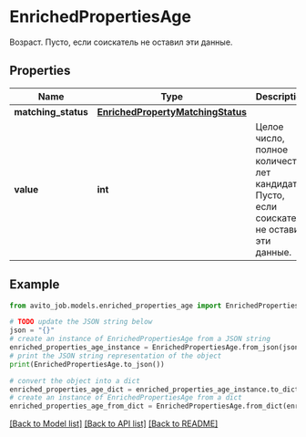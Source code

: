 # EnrichedPropertiesAge

Возраст. Пусто, если соискатель не оставил эти данные.

## Properties

Name | Type | Description | Notes
------------ | ------------- | ------------- | -------------
**matching_status** | [**EnrichedPropertyMatchingStatus**](EnrichedPropertyMatchingStatus.md) |  | [optional] 
**value** | **int** | Целое число, полное количество лет кандидата. Пусто, если соискатель не оставил эти данные. | [optional] 

## Example

```python
from avito_job.models.enriched_properties_age import EnrichedPropertiesAge

# TODO update the JSON string below
json = "{}"
# create an instance of EnrichedPropertiesAge from a JSON string
enriched_properties_age_instance = EnrichedPropertiesAge.from_json(json)
# print the JSON string representation of the object
print(EnrichedPropertiesAge.to_json())

# convert the object into a dict
enriched_properties_age_dict = enriched_properties_age_instance.to_dict()
# create an instance of EnrichedPropertiesAge from a dict
enriched_properties_age_from_dict = EnrichedPropertiesAge.from_dict(enriched_properties_age_dict)
```
[[Back to Model list]](../README.md#documentation-for-models) [[Back to API list]](../README.md#documentation-for-api-endpoints) [[Back to README]](../README.md)


